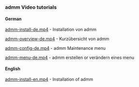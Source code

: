 ### admm Video tutorials

#### German

[admm-install-de.mp4](admm-install-de.mp4)	- Installation von admm

[admm-overview-de.mp4](admm-overview-de.mp4)	- Kurzübersicht von admm

[admm-config-de.mp4](admm-overview-de.mp4)	- admm Maintenance menu

[admm-menu-de.mp4](admm-menu-de.mp4)		- admm erstellen or verändern eines menu


#### English

[admm-install-en.mp4](admm-install-en.mp4)	- Installation of admm
